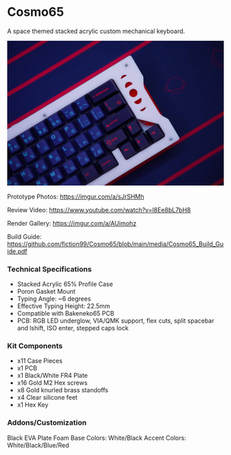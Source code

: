 # Cosmo65
A space themed stacked acrylic custom mechanical keyboard.

![alt text](https://github.com/fiction99/Cosmo65/blob/main/media/photo1.jpg)

Prototype Photos: https://imgur.com/a/sJrSHMh

Review Video: https://www.youtube.com/watch?v=l8Ee8bL7bH8

Render Gallery: https://imgur.com/a/AUimohz

Build Guide: https://github.com/fiction99/Cosmo65/blob/main/media/Cosmo65_Build_Guide.pdf


### Technical Specifications ###

* Stacked Acrylic 65% Profile Case
* Poron Gasket Mount
* Typing Angle: ~6 degrees
* Effective Typing Height: 22.5mm
* Compatible with Bakeneko65 PCB
* PCB: RGB LED underglow, VIA/QMK support, flex cuts, split spacebar and lshift, ISO enter, stepped caps lock

  
### Kit Components ###
* x11 Case Pieces 
* x1 PCB
* x1 Black/White FR4 Plate
* x16 Gold M2 Hex screws
* x8 Gold knurled brass standoffs
* x4 Clear silicone feet
* x1 Hex Key

### Addons/Customization ### 
Black EVA Plate Foam
Base Colors: White/Black
Accent Colors: White/Black/Blue/Red
